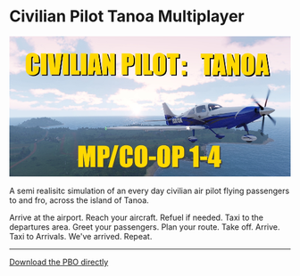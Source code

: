 # Civilian Pilot Tanoa Multiplayer #

![Civilian Pilot MP](https://raw.githubusercontent.com/smillwith/CivilianPilotMP.Tanoa/master/21222222111222221.jpg)

A semi realisitc simulation of an every day civilian air pilot flying passengers to and fro, across the island of Tanoa.

Arrive at the airport. Reach your aircraft. Refuel if needed. Taxi to the departures area. Greet your passengers. Plan your route. Take off. Arrive. Taxi to Arrivals. We've arrived. Repeat.

-----

[Download the PBO directly](https://github.com/smillwith/CivilianPilotMP.Tanoa/raw/master/pbo/CivilianPilotMP.Tanoa.pbo)

